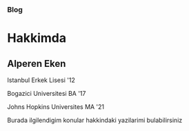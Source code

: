 ### Blog

<h1>Hakkimda</h1>
<h2>Alperen Eken</h2>
<p>Istanbul Erkek Lisesi '12</p>
<p>Bogazici Universitesi BA '17</p>
<p>Johns Hopkins Universites MA '21</p>
<p>
</p>
<p>Burada ilgilendigim konular hakkindaki yazilarimi bulabilirsiniz</p>
